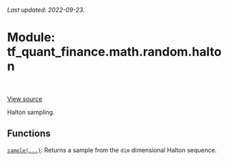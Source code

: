 <!--
This file is generated by a tool. Do not edit directly.
For open-source contributions the docs will be updated automatically.
-->

*Last updated: 2022-09-23.*

<div itemscope itemtype="http://developers.google.com/ReferenceObject">
<meta itemprop="name" content="tf_quant_finance.math.random.halton" />
<meta itemprop="path" content="Stable" />
</div>

# Module: tf_quant_finance.math.random.halton

<!-- Insert buttons and diff -->

<table class="tfo-notebook-buttons tfo-api" align="left">
</table>

<a target="_blank" href="https://github.com/google/tf-quant-finance/blob/master/tf_quant_finance/math/random_ops/halton/__init__.py">View source</a>



Halton sampling.



## Functions

[`sample(...)`](../../../tf_quant_finance/math/random/halton/sample.md): Returns a sample from the `dim` dimensional Halton sequence.

